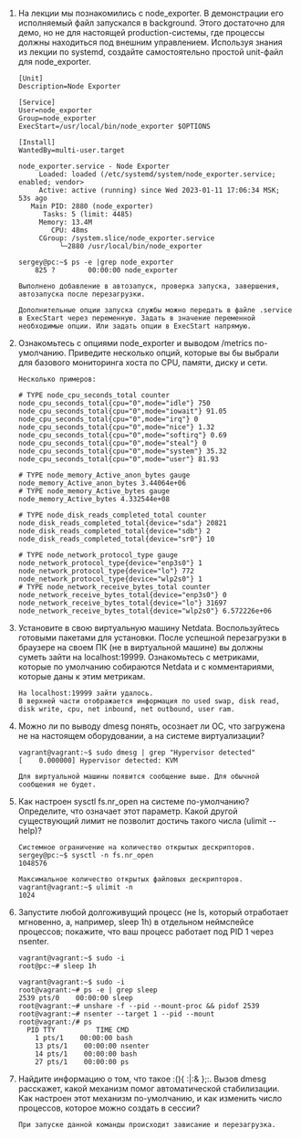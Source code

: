 1. На лекции мы познакомились с node_exporter. В демонстрации его исполняемый файл запускался в background. Этого достаточно для демо, но не для настоящей production-системы, где процессы должны находиться под внешним управлением. Используя знания из лекции по systemd, создайте самостоятельно простой unit-файл для node_exporter.

	```	
	[Unit]
	Description=Node Exporter
	
	[Service]
	User=node_exporter
	Group=node_exporter
	ExecStart=/usr/local/bin/node_exporter $OPTIONS
	
	[Install]
	WantedBy=multi-user.target

	node_exporter.service - Node Exporter
	     Loaded: loaded (/etc/systemd/system/node_exporter.service; enabled; vendor>
	     Active: active (running) since Wed 2023-01-11 17:06:34 MSK; 53s ago
	   Main PID: 2880 (node_exporter)
	      Tasks: 5 (limit: 4485)
	     Memory: 13.4M
	        CPU: 48ms
	     CGroup: /system.slice/node_exporter.service
           	  └─2880 /usr/local/bin/node_exporter
	
	sergey@pc:~$ ps -e |grep node_exporter
	    825 ?        00:00:00 node_exporter
	
	Выполнено добавление в автозапуск, проверка запуска, завершения, автозапуска после перезагрузки.
	
	Дополнительные опции запуска службы можно передать в файле .service в ExecStart через переменную. Задать в значение переменной необходимые опции. Или задать опции в ExecStart напрямую.
	```

2. Ознакомьтесь с опциями node_exporter и выводом /metrics по-умолчанию. Приведите несколько опций, которые вы бы выбрали для базового мониторинга хоста по CPU, памяти, диску и сети.

	``````
	Несколько примеров:
	
	# TYPE node_cpu_seconds_total counter
	node_cpu_seconds_total{cpu="0",mode="idle"} 750
	node_cpu_seconds_total{cpu="0",mode="iowait"} 91.05
	node_cpu_seconds_total{cpu="0",mode="irq"} 0
	node_cpu_seconds_total{cpu="0",mode="nice"} 1.32
	node_cpu_seconds_total{cpu="0",mode="softirq"} 0.69
	node_cpu_seconds_total{cpu="0",mode="steal"} 0
	node_cpu_seconds_total{cpu="0",mode="system"} 35.32
	node_cpu_seconds_total{cpu="0",mode="user"} 81.93
	
	# TYPE node_memory_Active_anon_bytes gauge
	node_memory_Active_anon_bytes 3.44064e+06
	# TYPE node_memory_Active_bytes gauge
	node_memory_Active_bytes 4.332544e+08
	
	# TYPE node_disk_reads_completed_total counter
	node_disk_reads_completed_total{device="sda"} 20821
	node_disk_reads_completed_total{device="sdb"} 2
	node_disk_reads_completed_total{device="sr0"} 10
	
	# TYPE node_network_protocol_type gauge
	node_network_protocol_type{device="enp3s0"} 1
	node_network_protocol_type{device="lo"} 772
	node_network_protocol_type{device="wlp2s0"} 1
	# TYPE node_network_receive_bytes_total counter
	node_network_receive_bytes_total{device="enp3s0"} 0
	node_network_receive_bytes_total{device="lo"} 31697
	node_network_receive_bytes_total{device="wlp2s0"} 6.572226e+06
	``````

3. Установите в свою виртуальную машину Netdata. Воспользуйтесь готовыми пакетами для установки. После успешной перезагрузки в браузере на своем ПК (не в виртуальной машине) вы должны суметь зайти на localhost:19999. Ознакомьтесь с метриками, которые по умолчанию собираются Netdata и с комментариями, которые даны к этим метрикам.

	```
	На localhost:19999 зайти удалось.
	В верхней части отображается информация по used swap, disk read, disk write, cpu, net inbound, net outbound, user ram.	
	```

4. Можно ли по выводу dmesg понять, осознает ли ОС, что загружена не на настоящем оборудовании, а на системе виртуализации?

	```
	vagrant@vagrant:~$ sudo dmesg | grep "Hypervisor detected"
	[    0.000000] Hypervisor detected: KVM
	
	Для виртуальной машины появится сообщение выше. Для обычной сообщения не будет.
	```

5. Как настроен sysctl fs.nr_open на системе по-умолчанию? Определите, что означает этот параметр. Какой другой существующий лимит не позволит достичь такого числа (ulimit --help)?

	```
	Системное ограничение на количество открытых дескрипторов.
	sergey@pc:~$ sysctl -n fs.nr_open
	1048576
	
	Максимальное количество открытых файловых дескрипторов.
	vagrant@vagrant:~$ ulimit -n
	1024
	```

6. Запустите любой долгоживущий процесс (не ls, который отработает мгновенно, а, например, sleep 1h) в отдельном неймспейсе процессов; покажите, что ваш процесс работает под PID 1 через nsenter.

	```
	vagrant@vagrant:~$ sudo -i
	root@pc:~# sleep 1h
	
	vagrant@vagrant:~$ sudo -i
	root@vagrant:~# ps -e | grep sleep
   	2539 pts/0    00:00:00 sleep
	root@vagrant:~# unshare -f --pid --mount-proc && pidof 2539
	root@vagrant:~# nsenter --target 1 --pid --mount
	root@vagrant:/# ps
  	  PID TTY          TIME CMD
  	    1 pts/1    00:00:00 bash
	    13 pts/1    00:00:00 nsenter
	    14 pts/1    00:00:00 bash
	    27 pts/1    00:00:00 ps
	```

7. Найдите информацию о том, что такое :(){ :|:& };:. Вызов dmesg расскажет, какой механизм помог автоматической стабилизации. Как настроен этот механизм по-умолчанию, и как изменить число процессов, которое можно создать в сессии?

	```
	При запуске данной команды происходит зависание и перезагрузка.
	```